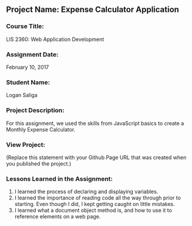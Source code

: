 ## Project Name:  Expense Calculator Application

### Course Title:
LIS 2360:  Web Application Development

### Assignment Date:  
February 10, 2017

### Student Name:  
Logan Saliga

### Project Description:
For this assignment, we used the skills from JavaScript basics to create a Monthly Expense Calculator.

### View Project:
(Replace this statement with your Github Page URL that was created when you 
 published the project.)

### Lessons Learned in the Assignment:
1. I learned the process of declaring and displaying variables.
2. I learned the importance of reading code all the way through prior to starting.  Even though I did, I kept getting caught on little mistakes.
3. I learned what a document object method is, and how to use it to reference elements on a web page.
